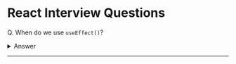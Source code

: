 # React Interview Questions

Q. When do we use `useEffect()`?

<details><summary>Answer</summary>

Data fetching, DOM manipulation, subscriptions, timers, logging, and other side effects are not allowed inside the main body of a function component. Instead, we can use `useEffect()`.

By default, effects run after every completed render, but you can choose to fire them only when certain values have changed.

</details>

---
